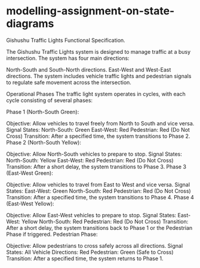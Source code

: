 # modelling-assignment-on-state-diagrams

Gishushu Traffic Lights Functional Specification.

The Gishushu Traffic Lights system is designed to manage traffic at a busy intersection. The system has four main directions:

North-South and South-North directions.
East-West and West-East directions.
The system includes vehicle traffic lights and pedestrian signals to regulate safe movement across the intersection.

Operational Phases
The traffic light system operates in cycles, with each cycle consisting of several phases:

Phase 1 (North-South Green):

Objective: Allow vehicles to travel freely from North to South and vice versa.
Signal States:
North-South: Green
East-West: Red
Pedestrian: Red (Do Not Cross)
Transition: After a specified time, the system transitions to Phase 2.
Phase 2 (North-South Yellow):

Objective: Allow North-South vehicles to prepare to stop.
Signal States:
North-South: Yellow
East-West: Red
Pedestrian: Red (Do Not Cross)
Transition: After a short delay, the system transitions to Phase 3.
Phase 3 (East-West Green):

Objective: Allow vehicles to travel from East to West and vice versa.
Signal States:
East-West: Green
North-South: Red
Pedestrian: Red (Do Not Cross)
Transition: After a specified time, the system transitions to Phase 4.
Phase 4 (East-West Yellow):

Objective: Allow East-West vehicles to prepare to stop.
Signal States:
East-West: Yellow
North-South: Red
Pedestrian: Red (Do Not Cross)
Transition: After a short delay, the system transitions back to Phase 1 or the Pedestrian Phase if triggered.
Pedestrian Phase:

Objective: Allow pedestrians to cross safely across all directions.
Signal States:
All Vehicle Directions: Red
Pedestrian: Green (Safe to Cross)
Transition: After a specified time, the system returns to Phase 1.
